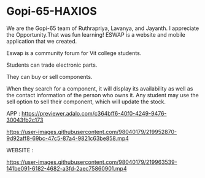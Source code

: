 # Gopi-65-HAXIOS

We are the Gopi-65 team of Ruthrapriya, Lavanya, and Jayanth. I appreciate the Opportunity.That was fun learning!
ESWAP is a website and mobile application that we created.

Eswap is a community forum for Vit college students.

Students can trade electronic parts.

They can buy or sell components.

When they search for a component, it will display its availability as well as the contact information of the person who owns it. Any student may use the sell option to sell their component, which will update the stock.

APP : https://previewer.adalo.com/c364bff6-40f0-4249-9476-30043fb2c173

https://user-images.githubusercontent.com/98040179/219952870-9d92aff8-69bc-47c5-87a4-9821c63be858.mp4


WEBSITE : 

https://user-images.githubusercontent.com/98040179/219963539-141be091-6182-4682-a3fd-2aec75860901.mp4








